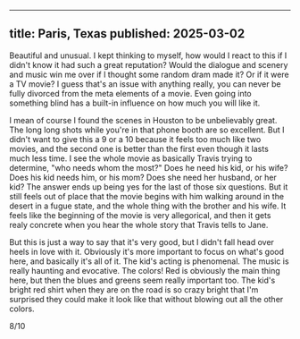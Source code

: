 ----
title: Paris, Texas
published: 2025-03-02
----

Beautiful and unusual. I kept thinking to myself, how would I react to this if I didn't know it had such a great reputation? Would the dialogue and scenery and music win me over if I thought some random dram made it? Or if it were a TV movie? I guess that's an issue with anything really, you can never be fully divorced from the meta elements of a movie. Even going into something blind has a built-in influence on how much you will like it.

I mean of course I found the scenes in Houston to be unbelievably great. The long long shots while you're in that phone booth are so excellent. But I didn't want to give this a 9 or a 10 because it feels too much like two movies, and the second one is better than the first even though it lasts much less time. I see the whole movie as basically Travis trying to determine, "who needs whom the most?" Does he need his kid, or his wife? Does his kid needs him, or his mom? Does she need her husband, or her kid? The answer ends up being yes for the last of those six questions. But it still feels out of place that the movie begins with him walking around in the desert in a fugue state, and the whole thing with the brother and his wife. It feels like the beginning of the movie is very allegorical, and then it gets realy concrete when you hear the whole story that Travis tells to Jane.

But this is just a way to say that it's very good, but I didn't fall head over heels in love with it. Obviously it's more important to focus on what's good here, and basically it's all of it. The kid's acting is phenomenal. The music is really haunting and evocative. The colors! Red is obviously the main thing here, but then the blues and greens seem really important too. The kid's bright red shirt when they are on the road is so crazy bright that I'm surprised they could make it look like that without blowing out all the other colors.

8/10


